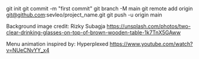 git init
git commit -m "first commit"
git branch -M main
git remote add origin git@github.com:sevleo/project_name.git
git push -u origin main


Background image credit:
Rizky Subagja
https://unsplash.com/photos/two-clear-drinking-glasses-on-top-of-brown-wooden-table-1k7TnX5GAww

Menu animation inspired by:
Hyperplexed 
https://www.youtube.com/watch?v=NUeCNvYY_x4